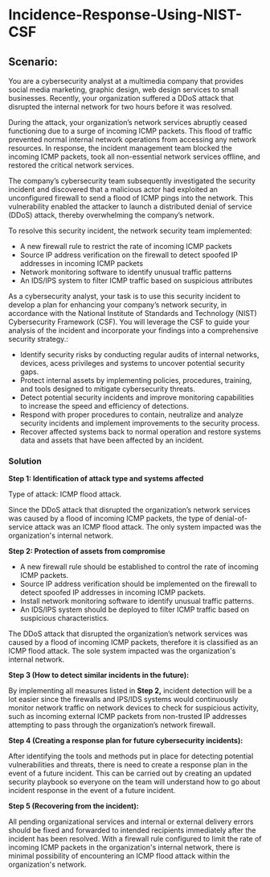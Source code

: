 # Incidence-Response-Using-NIST-CSF
<h2>Scenario:</h2>
<p>You are a cybersecurity analyst at a multimedia company that provides social media marketing, graphic design, web design services to small businesses. Recently, your organization suffered a DDoS attack that disrupted the internal network for two hours before it was resolved.</p>

<p>During the attack, your organization’s network services abruptly ceased functioning due to a surge of incoming ICMP packets. This flood of traffic prevented normal internal network operations from accessing any network resources. In response, the incident management team blocked the incoming ICMP packets, took all non-essential network services offline, and restored the critical network services.</p>

<p>The company’s cybersecurity team subsequently investigated the security incident and discovered that a malicious actor had exploited an unconfigured firewall to send a flood of ICMP pings into the network. This vulnerability enabled the attacker to launch a distributed denial of service (DDoS) attack, thereby overwhelming the company’s network.</p>
<p>To resolve this security incident, the network security team implemented:</p>
<ul>
  <li>A new firewall rule to restrict the rate of incoming ICMP packets</li>

<li>Source IP address verification on the firewall to detect spoofed IP addresses in incoming ICMP packets</li>

  <li>Network monitoring software to identify unusual traffic patterns</li>

  <li>An IDS/IPS system to filter ICMP traffic based on suspicious attributes</li>
  </ul>

<p>As a cybersecurity analyst, your task is to use this security incident to develop a plan for enhancing your company’s network security, in accordance with the National Institute of Standards and Technology (NIST) Cybersecurity Framework (CSF). You will leverage the CSF to guide your analysis of the incident and incorporate your findings into a comprehensive security strategy.:</p>

<ul>
  <li>Identify security risks by conducting regular audits of internal networks, devices, acess privileges and systems to uncover potential security gaps.</li>

<li>Protect internal assets by implementing policies, procedures, training, and tools designed to mitigate cybersecurity threats.</li>

<li>Detect potential security incidents and improve monitoring capabilities to increase the speed and efficiency of detections.</li>

<li>Respond with proper procedures to contain, neutralize and analyze security incidents and implement improvements to the security process.</li>

<li>Recover affected systems back to normal operation and restore systems data and assets that have been affected by an incident.</li>
  </ul>
  
<h3>Solution</h3>




  <b>Step 1: Identification of attack type and systems affected</b>
<p>
  
  Type of attack: ICMP flood attack.<br>
 
 Since the DDoS attack that disrupted the organization’s network services was caused by a flood of incoming ICMP packets, the type of denial-of-service attack was an ICMP flood attack. The only system impacted was the organization's internal network.</p> </p>
</p>

<b>Step 2: Protection of assets from compromise</b>
<p>
  <ul>
    <li>A new firewall rule should be established to control the rate of incoming ICMP packets.</li>
    <li>Source IP address verification should be implemented on the firewall to detect spoofed IP addresses in incoming ICMP packets.</li>
    <li>Install network monitoring software to identify unusual traffic patterns.</li>
    <li>An IDS/IPS system should be deployed to filter ICMP traffic based on suspicious characteristics.</li>
  </ul>
  The DDoS attack that disrupted the organization’s network services was caused by a flood of incoming ICMP packets, therefore it is classified as an ICMP flood attack. The sole system impacted was the organization's internal network. </p>
</p>

<b>Step 3 (How to detect similar incidents in the future):</b>
<p>
  By implementing all measures listed in <b>Step 2,</b> incident detection will be a lot easier since the firewalls and IPS/IDS systems would continuously monitor network traffic on network devices to check for suspicious activity, such as incoming external ICMP packets from non-trusted IP addresses attempting to pass through the organization’s network firewall. 
</p>

<b>Step 4 (Creating a response plan for future cybersecurity incidents):</b>
<p>
  After identifying the tools and methods put in place for detecting potential vulnerabilities and threats, there is need to create a response plan in the event of a future incident. This can be carried out by creating an updated security playbook so everyone on the team will understand how to go about incident response in the event of a future incident.
</p>

<b>Step 5 (Recovering from the incident):</b>
<p>
  All pending organizational services and internal or external delivery errors should be fixed and forwarded to intended recipients immediately after the incident has been resolved. With a firewall rule configured to limit the rate of incoming ICMP packets in the organization's internal network, there is minimal possibility of encountering an ICMP flood attack within the organization's network.
</p>
